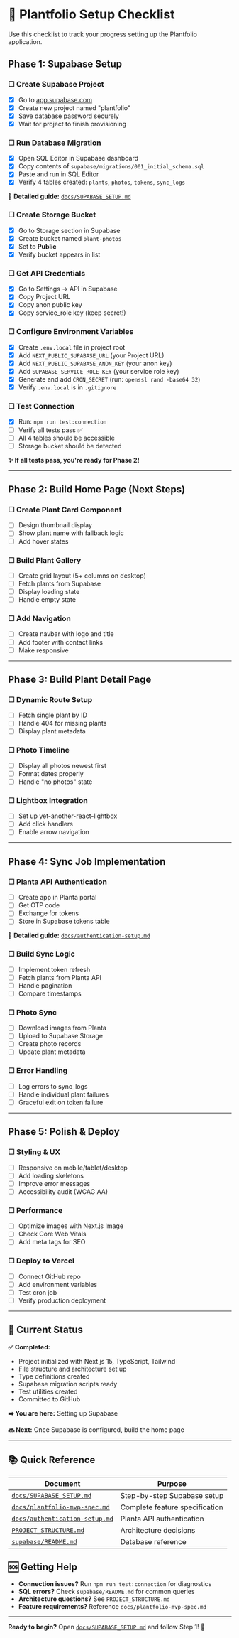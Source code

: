 # 🚀 Plantfolio Setup Checklist

Use this checklist to track your progress setting up the Plantfolio application.

## Phase 1: Supabase Setup

### ☐ Create Supabase Project

- [x] Go to [app.supabase.com](https://app.supabase.com)
- [x] Create new project named "plantfolio"
- [x] Save database password securely
- [x] Wait for project to finish provisioning

### ☐ Run Database Migration

- [x] Open SQL Editor in Supabase dashboard
- [x] Copy contents of `supabase/migrations/001_initial_schema.sql`
- [x] Paste and run in SQL Editor
- [x] Verify 4 tables created: `plants`, `photos`, `tokens`, `sync_logs`

**📖 Detailed guide:** [`docs/SUPABASE_SETUP.md`](docs/SUPABASE_SETUP.md)

### ☐ Create Storage Bucket

- [x] Go to Storage section in Supabase
- [x] Create bucket named `plant-photos`
- [x] Set to **Public**
- [x] Verify bucket appears in list

### ☐ Get API Credentials

- [x] Go to Settings → API in Supabase
- [x] Copy Project URL
- [x] Copy anon public key
- [x] Copy service_role key (keep secret!)

### ☐ Configure Environment Variables

- [x] Create `.env.local` file in project root
- [x] Add `NEXT_PUBLIC_SUPABASE_URL` (your Project URL)
- [x] Add `NEXT_PUBLIC_SUPABASE_ANON_KEY` (your anon key)
- [x] Add `SUPABASE_SERVICE_ROLE_KEY` (your service role key)
- [x] Generate and add `CRON_SECRET` (run: `openssl rand -base64 32`)
- [x] Verify `.env.local` is in `.gitignore`

### ☐ Test Connection

- [x] Run: `npm run test:connection`
- [ ] Verify all tests pass ✅
- [ ] All 4 tables should be accessible
- [ ] Storage bucket should be detected

**✨ If all tests pass, you're ready for Phase 2!**

---

## Phase 2: Build Home Page (Next Steps)

### ☐ Create Plant Card Component

- [ ] Design thumbnail display
- [ ] Show plant name with fallback logic
- [ ] Add hover states

### ☐ Build Plant Gallery

- [ ] Create grid layout (5+ columns on desktop)
- [ ] Fetch plants from Supabase
- [ ] Display loading state
- [ ] Handle empty state

### ☐ Add Navigation

- [ ] Create navbar with logo and title
- [ ] Add footer with contact links
- [ ] Make responsive

---

## Phase 3: Build Plant Detail Page

### ☐ Dynamic Route Setup

- [ ] Fetch single plant by ID
- [ ] Handle 404 for missing plants
- [ ] Display plant metadata

### ☐ Photo Timeline

- [ ] Display all photos newest first
- [ ] Format dates properly
- [ ] Handle "no photos" state

### ☐ Lightbox Integration

- [ ] Set up yet-another-react-lightbox
- [ ] Add click handlers
- [ ] Enable arrow navigation

---

## Phase 4: Sync Job Implementation

### ☐ Planta API Authentication

- [ ] Create app in Planta portal
- [ ] Get OTP code
- [ ] Exchange for tokens
- [ ] Store in Supabase tokens table

**📖 Detailed guide:** [`docs/authentication-setup.md`](docs/authentication-setup.md)

### ☐ Build Sync Logic

- [ ] Implement token refresh
- [ ] Fetch plants from Planta API
- [ ] Handle pagination
- [ ] Compare timestamps

### ☐ Photo Sync

- [ ] Download images from Planta
- [ ] Upload to Supabase Storage
- [ ] Create photo records
- [ ] Update plant metadata

### ☐ Error Handling

- [ ] Log errors to sync_logs
- [ ] Handle individual plant failures
- [ ] Graceful exit on token failure

---

## Phase 5: Polish & Deploy

### ☐ Styling & UX

- [ ] Responsive on mobile/tablet/desktop
- [ ] Add loading skeletons
- [ ] Improve error messages
- [ ] Accessibility audit (WCAG AA)

### ☐ Performance

- [ ] Optimize images with Next.js Image
- [ ] Check Core Web Vitals
- [ ] Add meta tags for SEO

### ☐ Deploy to Vercel

- [ ] Connect GitHub repo
- [ ] Add environment variables
- [ ] Test cron job
- [ ] Verify production deployment

---

## 🎯 Current Status

**✅ Completed:**

- Project initialized with Next.js 15, TypeScript, Tailwind
- File structure and architecture set up
- Type definitions created
- Supabase migration scripts ready
- Test utilities created
- Committed to GitHub

**➡️ You are here:** Setting up Supabase

**🔜 Next:** Once Supabase is configured, build the home page

---

## 📚 Quick Reference

| Document                                                       | Purpose                        |
| -------------------------------------------------------------- | ------------------------------ |
| [`docs/SUPABASE_SETUP.md`](docs/SUPABASE_SETUP.md)             | Step-by-step Supabase setup    |
| [`docs/plantfolio-mvp-spec.md`](docs/plantfolio-mvp-spec.md)   | Complete feature specification |
| [`docs/authentication-setup.md`](docs/authentication-setup.md) | Planta API authentication      |
| [`PROJECT_STRUCTURE.md`](PROJECT_STRUCTURE.md)                 | Architecture decisions         |
| [`supabase/README.md`](supabase/README.md)                     | Database reference             |

## 🆘 Getting Help

- **Connection issues?** Run `npm run test:connection` for diagnostics
- **SQL errors?** Check `supabase/README.md` for common queries
- **Architecture questions?** See `PROJECT_STRUCTURE.md`
- **Feature requirements?** Reference `docs/plantfolio-mvp-spec.md`

---

**Ready to begin?** Open [`docs/SUPABASE_SETUP.md`](docs/SUPABASE_SETUP.md) and follow Step 1! 🚀

